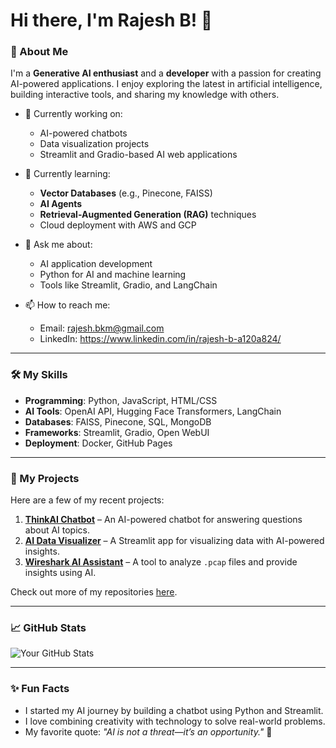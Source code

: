 # Hi there, I'm Rajesh B! 👋

### 🚀 About Me
I'm a **Generative AI enthusiast** and a **developer** with a passion for creating AI-powered applications. I enjoy exploring the latest in artificial intelligence, building interactive tools, and sharing my knowledge with others.

- 🔭 Currently working on: 
  - AI-powered chatbots
  - Data visualization projects
  - Streamlit and Gradio-based AI web applications

- 🌱 Currently learning: 
  - **Vector Databases** (e.g., Pinecone, FAISS)
  - **AI Agents**
  - **Retrieval-Augmented Generation (RAG)** techniques
  - Cloud deployment with AWS and GCP

- 💬 Ask me about:
  - AI application development
  - Python for AI and machine learning
  - Tools like Streamlit, Gradio, and LangChain

- 📫 How to reach me:
  - Email: rajesh.bkm@gmail.com
  - LinkedIn: https://www.linkedin.com/in/rajesh-b-a120a824/

---

### 🛠️ My Skills
- **Programming**: Python, JavaScript, HTML/CSS
- **AI Tools**: OpenAI API, Hugging Face Transformers, LangChain
- **Databases**: FAISS, Pinecone, SQL, MongoDB
- **Frameworks**: Streamlit, Gradio, Open WebUI
- **Deployment**: Docker, GitHub Pages

---

### 🌟 My Projects
Here are a few of my recent projects:
1. [**ThinkAI Chatbot**](https://github.com/username/ThinkAI-chatbot) – An AI-powered chatbot for answering questions about AI topics.
2. [**AI Data Visualizer**](https://github.com/username/AI-Data-Visualizer) – A Streamlit app for visualizing data with AI-powered insights.
3. [**Wireshark AI Assistant**](https://github.com/username/Wireshark-AI-Assistant) – A tool to analyze `.pcap` files and provide insights using AI.

Check out more of my repositories [here](https://github.com/username?tab=repositories).

---

### 📈 GitHub Stats
![Your GitHub Stats](https://github-readme-stats.vercel.app/api?username=YourUsername&show_icons=true&theme=radical)

---

### ✨ Fun Facts
- I started my AI journey by building a chatbot using Python and Streamlit.
- I love combining creativity with technology to solve real-world problems.
- My favorite quote: _"AI is not a threat—it’s an opportunity."_ 🚀
